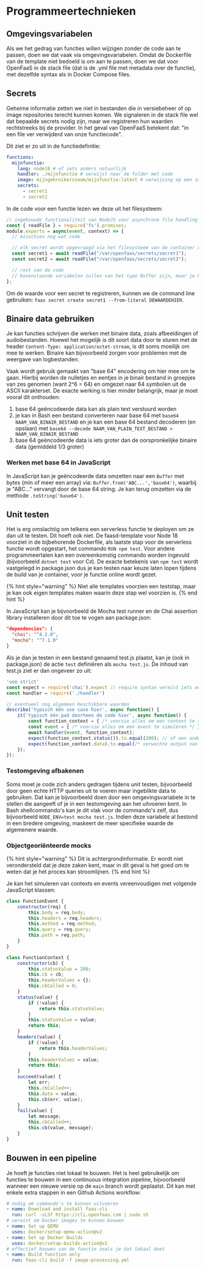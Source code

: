 # Programmeertechnieken

## Omgevingsvariabelen
Als we het gedrag van functies willen wijzigen zonder de code aan te passen, doen we dat vaak via omgevingsvariabelen. Omdat de Dockerfile van de template niet bedoeld is om aan te passen, doen we dat voor OpenFaaS in de stack file (dat is de .yml file met metadata over de functie), met dezelfde syntax als in Docker Compose files.

## Secrets
Geheime informatie zetten we niet in bestanden die in versiebeheer of op image repositories terecht kunnen komen. We signaleren in de stack file wel dat bepaalde secrets nodig zijn, maar we registreren hun waarden rechtstreeks bij de provider. In het geval van OpenFaaS betekent dat: "in een file ver verwijderd van onze functiecode".

Dit ziet er zo uit in de functiedefinitie:

```yaml
functions:
  mijnfunctie:
    lang: node18 # of iets anders natuurlijk
    handler: ./mijnfunctie # verwijst naar de folder met code
    image: mijngebruikersnaam/mijnfunctie:latest # verwijzing op een image repository
    secrets:
      - secret1
      - secret2
```

In de code voor een functie lezen we deze uit het filesysteem:

```javascript
// ingebouwde functionaliteit van NodeJS voor asynchrone file handling
const { readFile } = require('fs').promises;
module.exports = async(event, context) => {
  // misschien nog wat code

  // elk secret wordt opgevraagd via het filesysteem van de container van de functie
  const secret1 = await readFile("/var/openfaas/secrets/secret1");
  const secret2 = await readFile("/var/openfaas/secrets/secret2");

  // rest van de code
  // bovenstaande variabelen zullen van het type Buffer zijn, maar je kan ze omzetten naar strings via .toString()
};
```

Om de waarde voor een secret te registreren, kunnen we de command line gebruiken: `faas secret create secret1 --from-literal DEWAARDEHIER`.

## Binaire data gebruiken
Je kan functies schrijven die werken met binaire data, zoals afbeeldingen of audiobestanden.
Hoewel het mogelijk is dit soort data door te sturen met de header `Content-Type: application/octet-stream`, is dit soms moeilijk om mee te werken.
Binaire kan bijvoorbeeld zorgen voor problemen met de weergave van logbestanden.

Vaak wordt gebruik gemaakt van "base 64" encodering om hier mee om te gaan.
Hierbij worden de nulletjes en eentjes in je binair bestand in groepjes van zes genomen (want 2^6 = 64) en omgezet naar 64 symbolen uit de ASCII karakterset.
De exacte werking is hier minder belangrijk, maar je moet vooral dit onthouden:

1. base 64 geëncodeerde data kan als plain text verstuurd worden
2. je kan in Bash een bestand converteren naar base 64 met `base64 NAAM_VAN_BINAIR_BESTAND` en je kan een base 64 bestand decoderen (en opslaan) met `base64 --decode NAAM_VAN_PLAIN_TEXT_BESTAND > NAAM_VAN_BINAIR_BESTAND` 
3. base 64 geëncodeerde data is iets groter dan de oorspronkelijke binaire data (gemiddeld 1/3 groter)

### Werken met base 64 in JavaScript
In JavaScript kan je geëncodeerde data omzetten naar een `Buffer` met bytes (min of meer een array) via: `Buffer.from('ABC...','base64')`, waarbij je "ABC..." vervangt door de base 64 string.
Je kan terug omzetten via de methode `.toString('base64')`.

## Unit testen
Het is erg omslachtig om telkens een serverless functie te deployen om ze dan uit te testen.
Dit hoeft ook niet.
De faasd-template voor Node 18 voorziet in de bijbehorende Dockerfile, als laatste stap voor de serverless functie wordt opgestart, het commando `RUN npm test`.
Voor andere programmeertalen kan een overeenkomstig commando worden ingevuld (bijvoorbeeld `dotnet test` voor C♯).
De exacte betekenis van `npm test` wordt vastgelegd in package.json dus je kan testen naar keuze laten lopen tijdens de build van je container, voor je functie online wordt gezet.

{% hint style="warning" %}
Niet alle templates voorzien een teststap, maar je kan ook eigen templates maken waarin deze stap wel voorzien is.
{% end hint %}

In JavaScript kan je bijvoorbeeld de Mocha test runner en de Chai assertion library installeren door dit toe te vogen aan package.json:

```json
"dependencies": {
  "chai": "^4.2.0",
  "mocha": "^7.1.0"
}
```

Als je dan je testen in een bestand genaamd test.js plaatst, kan je (ook in package.json) de actie `test` definiëren als `mocha test.js`.
De inhoud van test.js ziet er dan ongeveer zo uit:

```javascript
'use strict'
const expect = require('chai').expect // require syntax vereist iets oudere versie
const handler = require('./handler')

// eventueel nog algemeen beschikbare waarden
describe('typisch één use case hier', async function() {
    it('typisch één pad doorheen de code hier', async function() {
        const function_context = { /* voorzie alles om een context te simuleren */ };
        const event = { /* voorzie alles om een event te simuleren */ };
        await handler(event, function_context);
        expect(function_context.status()).to.equal(200); // of een andere statuscode
        expect(function_context.data).to.equal(/* verwachte output van de functie */);
    });
});
```

### Testomgeving afbakenen
Soms moet je code zich anders gedragen tijdens unit testen, bijvoorbeeld door geen echte HTTP queries uit te voeren maar ingeblikte data te gebruiken. Dat kan je bijvoorbeeld doen door een omgevingsvariabele in te stellen die aangeeft of je in een testomgeving aan het uitvoeren bent. In Bash shellcommando's kan je dit vlak voor de commando's zelf, dus bijvoorbeeld `NODE_ENV=test mocha test.js`. Indien deze variabele al bestond in een bredere omgeving, maskeert de meer specifieke waarde de algemenere waarde.

### Objectgeoriënteerde mocks
{% hint style="warning" %}
Dit is achtergrondinformatie. Er wordt niet verondersteld dat je deze zaken kent, maar in dit geval is het goed om te weten dat je het proces kan stroomlijnen.
{% end hint %}

Je kan het simuleren van contexts en events vereenvoudigen met volgende JavaScript klassen:

```javascript
class FunctionEvent {
    constructor(req) {
        this.body = req.body;
        this.headers = req.headers;
        this.method = req.method;
        this.query = req.query;
        this.path = req.path;
    }
}

class FunctionContext {
    constructor(cb) {
        this.statusValue = 200;
        this.cb = cb;
        this.headerValues = {};
        this.cbCalled = 0;
    }
    status(value) {
        if (!value) {
            return this.statusValue;
        }
        this.statusValue = value;
        return this;
    }
    headers(value) {
        if (!value) {
            return this.headerValues;
        }
        this.headerValues = value;
        return this;
    }
    succeed(value) {
        let err;
        this.cbCalled++;
        this.data = value;
        this.cb(err, value);
    }
    fail(value) {
        let message;
        this.cbCalled++;
        this.cb(value, message);
    }
}
```

## Bouwen in een pipeline
Je hoeft je functies niet lokaal te bouwen.
Het is heel gebruikelijk om functies te bouwen in een continuous integration pipeline, bijvoorbeeld wanneer een nieuwe versie op de `main` branch wordt geplaatst.
Dit kan met enkele extra stappen in een Github Actions workflow:

```yaml
# nodig om commando's te kunnen uitvoeren
- name: Download and install faas-cli
  run: curl -sLSf https://cli.openfaas.com | sudo sh
# vereist om Docker images te kunnen bouwen
- name: Set up QEMU
  uses: docker/setup-qemu-action@v2
- name: Set up Docker Buildx
  uses: docker/setup-buildx-action@v2
# effectief bouwen van de functie zoals je dat lokaal doet
- name: Build function only
  run: faas-cli build -f image-processing.yml
```
